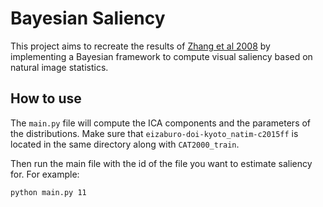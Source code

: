 # Bayesian Saliency

This project aims to recreate the results of [Zhang et al 2008](http://jov.arvojournals.org/article.aspx?articleid=2297284#133855129)
by implementing a Bayesian framework to compute visual saliency
based on natural image statistics.

## How to use

The `main.py` file will compute the ICA components and the parameters of
the distributions. Make sure that `eizaburo-doi-kyoto_natim-c2015ff` is
located in the same directory along with `CAT2000_train`.

Then run the main file with the id of the file you want to estimate
saliency for. For example:

```
python main.py 11
```
